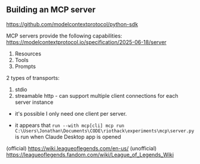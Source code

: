 ## Building an MCP server

https://github.com/modelcontextprotocol/python-sdk

MCP servers provide the following capabilities:
https://modelcontextprotocol.io/specification/2025-06-18/server
1. Resources
2. Tools
3. Prompts

2 types of transports:
1. stdio
2. streamable http - can support multiple client connections for each server instance
- it's possible I only need one client per server.

- it appears that `run --with mcp[cli] mcp run C:\Users\Jonathan\Documents\CODE\riothack\experiments\mcp\server.py` is run when Claude Desktop app is opened

(official) https://wiki.leagueoflegends.com/en-us/
(unofficial)  https://leagueoflegends.fandom.com/wiki/League_of_Legends_Wiki